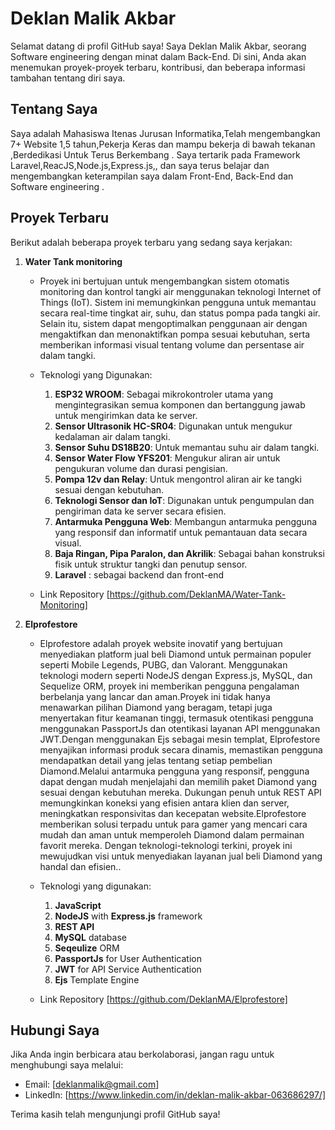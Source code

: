 # Deklan Malik Akbar

Selamat datang di profil GitHub saya! Saya Deklan Malik Akbar, seorang Software engineering dengan minat dalam Back-End. Di sini, Anda akan menemukan proyek-proyek terbaru, kontribusi, dan beberapa informasi tambahan tentang diri saya.

## Tentang Saya

Saya adalah Mahasiswa Itenas Jurusan Informatika,Telah mengembangkan 7+ Website 1,5 tahun,Pekerja Keras dan mampu bekerja di bawah tekanan ,Berdedikasi Untuk Terus Berkembang . Saya tertarik pada Framework Laravel,ReacJS,Node.js,Express.js,, dan saya terus belajar dan mengembangkan keterampilan saya dalam Front-End, Back-End dan Software engineering .

## Proyek Terbaru

Berikut adalah beberapa proyek terbaru yang sedang saya kerjakan:

1. **Water Tank monitoring**
   - Proyek ini bertujuan untuk mengembangkan sistem otomatis monitoring dan kontrol tangki air menggunakan teknologi Internet of Things (IoT). Sistem ini memungkinkan pengguna untuk memantau secara real-time 
     tingkat air, suhu, dan status pompa pada tangki air. Selain itu, sistem dapat mengoptimalkan penggunaan air dengan mengaktifkan dan menonaktifkan pompa sesuai kebutuhan, serta memberikan informasi visual 
     tentang volume dan persentase air dalam tangki.
   - Teknologi yang Digunakan:
      1. **ESP32 WROOM**: Sebagai mikrokontroler utama yang mengintegrasikan semua komponen dan bertanggung jawab untuk mengirimkan data ke server.
      2. **Sensor Ultrasonik HC-SR04**: Digunakan untuk mengukur kedalaman air dalam tangki.
      3. **Sensor Suhu DS18B20**: Untuk memantau suhu air dalam tangki.
      4. **Sensor Water Flow YFS201**: Mengukur aliran air untuk pengukuran volume dan durasi pengisian.
      5. **Pompa 12v dan Relay**: Untuk mengontrol aliran air ke tangki sesuai dengan kebutuhan.
      6. **Teknologi Sensor dan IoT**: Digunakan untuk pengumpulan dan pengiriman data ke server secara efisien.
      7. **Antarmuka Pengguna Web**: Membangun antarmuka pengguna yang responsif dan informatif untuk pemantauan data secara visual.
      8. **Baja Ringan, Pipa Paralon, dan Akrilik**: Sebagai bahan konstruksi fisik untuk struktur tangki dan penutup sensor.
      9. **Laravel** : sebagai backend dan front-end
          
   - Link Repository [https://github.com/DeklanMA/Water-Tank-Monitoring]


2. **Elprofestore**
   - Elprofestore adalah proyek website inovatif yang bertujuan menyediakan platform jual beli Diamond untuk permainan populer seperti Mobile Legends, PUBG, dan Valorant. Menggunakan teknologi modern seperti         NodeJS dengan Express.js, MySQL, dan Sequelize ORM, proyek ini memberikan pengguna pengalaman berbelanja yang lancar dan aman.Proyek ini tidak hanya menawarkan pilihan Diamond yang beragam, tetapi juga menyertakan fitur keamanan tinggi, termasuk otentikasi pengguna menggunakan PassportJs dan otentikasi layanan API menggunakan JWT.Dengan menggunakan Ejs sebagai mesin templat, Elprofestore menyajikan informasi produk secara dinamis, memastikan pengguna mendapatkan detail yang jelas tentang setiap pembelian Diamond.Melalui antarmuka pengguna yang responsif, pengguna dapat dengan mudah menjelajahi dan memilih paket Diamond yang sesuai dengan kebutuhan mereka. Dukungan penuh untuk REST API memungkinkan koneksi yang efisien antara klien dan server, meningkatkan responsivitas dan kecepatan website.Elprofestore memberikan solusi terpadu untuk para gamer yang mencari cara mudah dan aman untuk memperoleh Diamond dalam permainan favorit mereka. Dengan teknologi-teknologi terkini, proyek ini mewujudkan visi untuk menyediakan layanan jual beli Diamond yang handal dan efisien..
   - Teknologi yang digunakan:
      1. **JavaScript**
      2. **NodeJS** with **Express.js** framework
      3. **REST API**
      4. **MySQL** database
      5. **Seqeulize** ORM
      6. **PassportJs** for User Authentication
      7. **JWT** for API Service Authentication
      8. **Ejs** Template Engine

   - Link Repository [https://github.com/DeklanMA/Elprofestore]


## Hubungi Saya

Jika Anda ingin berbicara atau berkolaborasi, jangan ragu untuk menghubungi saya melalui:

- Email: [deklanmalik@gmail.com]
- LinkedIn: [https://www.linkedin.com/in/deklan-malik-akbar-063686297/]


Terima kasih telah mengunjungi profil GitHub saya!

